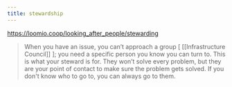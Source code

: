 ```yaml
---
title: stewardship
---
```


https://loomio.coop/looking_after_people/stewarding
> When you have an issue, you can’t approach a group [ [[Infrastructure Council]] ]; you need a specific person you know you can turn to. This is what your steward is for. They won’t solve every problem, but they are your point of contact to make sure the problem gets solved. If you don't know who to go to, you can always go to them.